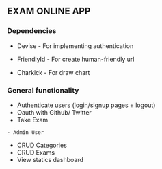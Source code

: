 ## EXAM ONLINE APP

### Dependencies

* Devise - For implementing authentication

* FriendlyId - For create human-friendly url

* Charkick - For draw chart

### General functionality
* Authenticate users (login/signup pages + logout)
* Oauth with Github/ Twitter  
* Take Exam  

` - Admin User `

* CRUD Categories
* CRUD Exams
* View statics dashboard
